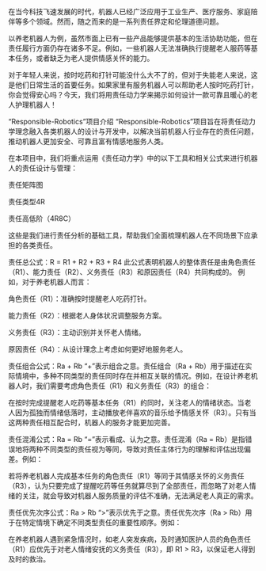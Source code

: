在当今科技飞速发展的时代，机器人已经广泛应用于工业生产、医疗服务、家庭陪伴等多个领域。然而，随之而来的是一系列责任界定和伦理道德问题。

以养老机器人为例，虽然市面上已有一些产品能够提供基本的生活协助功能，但在责任履行方面仍存在诸多不足。例如，一些机器人无法准确执行提醒老人服药等基本任务，或者缺乏为老人提供情感关怀的能力。

对于年轻人来说，按时吃药和打针可能没什么大不了的，但对于失能老人来说，这是他们日常生活的首要任务。如果家里有服务机器人可以帮助老人按时吃药打针，你会觉得安心吗？今天，我们将用责任动力学来揭示如何设计一款可靠且暖心的老人护理机器人！

“Responsible-Robotics”项目介绍
“Responsible-Robotics”项目旨在将责任动力学理念融入各类机器人的设计与开发中，以解决当前机器人行业存在的责任问题，推动机器人更加安全、可靠且富有情感地服务人类。

在本项目中，我们将重点运用《责任动力学》中的以下工具和相关公式来进行机器人的责任设计与管理：

责任矩阵图

责任类型4R

责任高低阶（4R8C）

这些是我们进行责任分析的基础工具，帮助我们全面梳理机器人在不同场景下应承担的各类责任。

责任总公式：R = R1 + R2 + R3 + R4
此公式表明机器人的整体责任是由角色责任（R1）、能力责任（R2）、义务责任（R3）和原因责任（R4）共同构成的。 例如，对于养老机器人而言：

角色责任（R1）：准确按时提醒老人吃药打针。

能力责任（R2）：根据老人身体状况调整服务方案。

义务责任（R3）：主动识别并关怀老人情绪。

原因责任（R4）：从设计理念上考虑如何更好地服务老人。

责任组合公式：Ra + Rb
“+”表示组合之意。责任组合（Ra + Rb）用于描述在实际情境中，多种不同类型的责任同时存在并相互关联的情况。例如，在设计养老机器人时，我们需要考虑角色责任（R1）和义务责任（R3）的组合：

在按时完成提醒老人吃药等基本任务（R1）的同时，关注老人的情绪状态。当老人因为孤独而情绪低落时，主动播放老伴喜欢的音乐给予情感关怀（R3）。只有当这两种责任相互配合时，机器人的服务才能更加完善。

责任混淆公式：Ra = Rb
“=”表示看成、认为之意。责任混淆（Ra = Rb）是指错误地将两种不同类型的责任视为等同，导致对责任主体行为的理解和评估出现偏差。例如：

若将养老机器人完成基本任务的角色责任（R1）等同于其情感关怀的义务责任（R3），认为只要完成了提醒吃药等任务就算尽到了全部责任，而忽略了对老人情绪的关注，就会导致对机器人服务质量的评估不准确，无法满足老人真正的需求。

责任优先次序公式：Ra > Rb
“>”表示优先于之意。责任优先次序（Ra > Rb）用于在特定情境下确定不同类型责任的重要性顺序。例如：

在养老机器人遇到紧急情况时，如老人突发疾病，及时通知医护人员的角色责任（R1）应优先于对老人情绪安抚的义务责任（R3），即 R1 > R3，以保证老人得到及时的救治。
